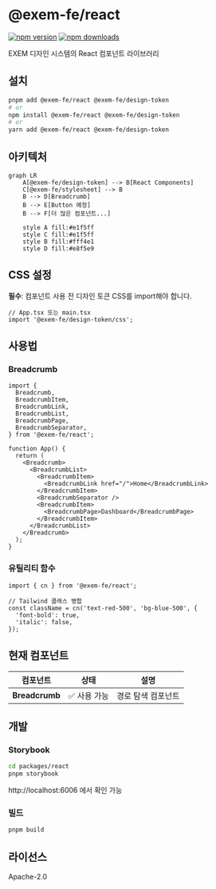 # @exem-fe/react

[![npm version](https://img.shields.io/npm/v/@exem-fe/react)](https://www.npmjs.com/package/@exem-fe/react)
[![npm downloads](https://img.shields.io/npm/dm/@exem-fe/react)](https://www.npmjs.com/package/@exem-fe/react)

EXEM 디자인 시스템의 React 컴포넌트 라이브러리

## 설치

```bash
pnpm add @exem-fe/react @exem-fe/design-token
# or
npm install @exem-fe/react @exem-fe/design-token
# or
yarn add @exem-fe/react @exem-fe/design-token
```

## 아키텍처

```mermaid
graph LR
    A[@exem-fe/design-token] --> B[React Components]
    C[@exem-fe/stylesheet] --> B
    B --> D[Breadcrumb]
    B --> E[Button 예정]
    B --> F[더 많은 컴포넌트...]
    
    style A fill:#e1f5ff
    style C fill:#e1f5ff
    style B fill:#fff4e1
    style D fill:#e8f5e9
```

## CSS 설정

**필수**: 컴포넌트 사용 전 디자인 토큰 CSS를 import해야 합니다.

```tsx
// App.tsx 또는 main.tsx
import '@exem-fe/design-token/css';
```

## 사용법

### Breadcrumb

```tsx
import {
  Breadcrumb,
  BreadcrumbItem,
  BreadcrumbLink,
  BreadcrumbList,
  BreadcrumbPage,
  BreadcrumbSeparator,
} from '@exem-fe/react';

function App() {
  return (
    <Breadcrumb>
      <BreadcrumbList>
        <BreadcrumbItem>
          <BreadcrumbLink href="/">Home</BreadcrumbLink>
        </BreadcrumbItem>
        <BreadcrumbSeparator />
        <BreadcrumbItem>
          <BreadcrumbPage>Dashboard</BreadcrumbPage>
        </BreadcrumbItem>
      </BreadcrumbList>
    </Breadcrumb>
  );
}
```

### 유틸리티 함수

```tsx
import { cn } from '@exem-fe/react';

// Tailwind 클래스 병합
const className = cn('text-red-500', 'bg-blue-500', {
  'font-bold': true,
  'italic': false,
});
```

## 현재 컴포넌트

| 컴포넌트 | 상태 | 설명 |
|----------|------|------|
| **Breadcrumb** | ✅ 사용 가능 | 경로 탐색 컴포넌트 |

## 개발

### Storybook

```bash
cd packages/react
pnpm storybook
```

http://localhost:6006 에서 확인 가능

### 빌드

```bash
pnpm build
```

## 라이선스

Apache-2.0
